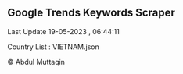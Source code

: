 

## Google Trends Keywords Scraper 
 
Last Update 19-05-2023 , 06:44:11

Country List :
VIETNAM.json



© Abdul Muttaqin 
